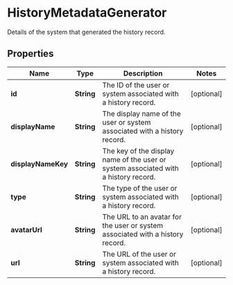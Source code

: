 

# HistoryMetadataGenerator

Details of the system that generated the history record.

## Properties

| Name | Type | Description | Notes |
|------------ | ------------- | ------------- | -------------|
|**id** | **String** | The ID of the user or system associated with a history record. |  [optional] |
|**displayName** | **String** | The display name of the user or system associated with a history record. |  [optional] |
|**displayNameKey** | **String** | The key of the display name of the user or system associated with a history record. |  [optional] |
|**type** | **String** | The type of the user or system associated with a history record. |  [optional] |
|**avatarUrl** | **String** | The URL to an avatar for the user or system associated with a history record. |  [optional] |
|**url** | **String** | The URL of the user or system associated with a history record. |  [optional] |



